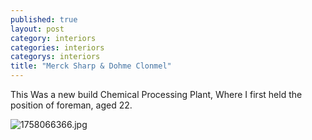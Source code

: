 ```yaml
---
published: true
layout: post
category: interiors
categories: interiors
categorys: interiors
title: "Merck Sharp & Dohme Clonmel"
---
```




This Was a new build Chemical Processing Plant, Where I first held the position of foreman, aged 22.

![1758066366.jpg]({{site.url}}/_posts/1758066366.jpg)
